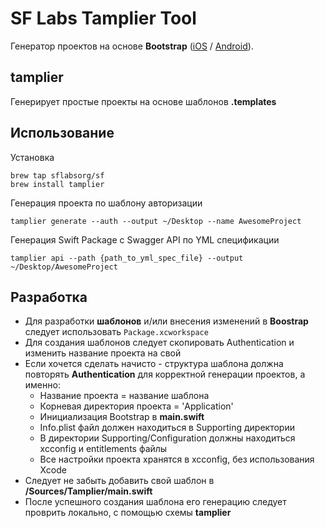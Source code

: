 SF Labs Tamplier Tool
=====================

Генератор проектов на основе  **Bootstrap** ([iOS](https://github.com/sflabsorg/bootstrap-ios) / [Android](https://github.com/sflabsorg/bootstrap-android)).


tamplier
-----

Генерирует простые проекты на основе шаблонов **.templates**


Использование
-----

Установка

    brew tap sflabsorg/sf
    brew install tamplier

Генерация проекта по шаблону авторизации

    tamplier generate --auth --output ~/Desktop --name AwesomeProject
    
Генерация Swift Package с Swagger API по YML спецификации

    tamplier api --path {path_to_yml_spec_file} --output ~/Desktop/AwesomeProject


Разработка
-----

- Для разработки **шаблонов** и/или внесения изменений в **Boostrap** следует использовать ```Package.xcworkspace```
- Для создания шаблонов следует скопировать Authentication и изменить название проекта на свой
- Если хочется сделать начисто - структура шаблона должна повторять **Authentication** для корректной генерации проектов, а именно:
  - Название проекта = название шаблона
  - Корневая директория проекта = 'Application'
  - Инициализация Bootstrap в **main.swift**
  - Info.plist файл должен находиться в Supporting директории
  - В директории Supporting/Configuration должны находиться xcconfig и entitlements файлы
  - Все настройки проекта хранятся в xcconfig, без использования Xcode
- Следует не забыть добавить свой шаблон в **<bootstrap-path>/Sources/Tamplier/main.swift**
- После успешного создания шаблона его генерацию следует проврить локально, с помощью схемы **tamplier**
